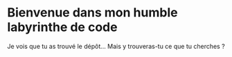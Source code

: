 # Bienvenue dans mon humble labyrinthe de code

Je vois que tu as trouvé le dépôt... Mais y trouveras-tu ce que tu cherches ?